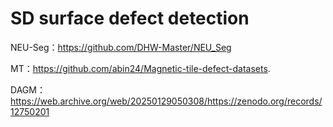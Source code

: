 # SD surface defect detection

NEU-Seg：https://github.com/DHW-Master/NEU_Seg

MT：https://github.com/abin24/Magnetic-tile-defect-datasets.

DAGM：https://web.archive.org/web/20250129050308/https://zenodo.org/records/12750201
